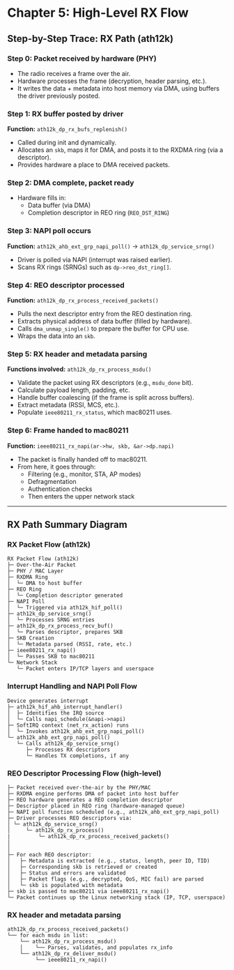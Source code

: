 # Chapter 5: High-Level RX Flow

## Step-by-Step Trace: RX Path (ath12k)

### Step 0: Packet received by hardware (PHY)
- The radio receives a frame over the air.
- Hardware processes the frame (decryption, header parsing, etc.).
- It writes the data + metadata into host memory via DMA, using buffers the driver previously posted.

### Step 1: RX buffer posted by driver
**Function:** `ath12k_dp_rx_bufs_replenish()`
- Called during init and dynamically.
- Allocates an `skb`, maps it for DMA, and posts it to the RXDMA ring (via a descriptor).
- Provides hardware a place to DMA received packets.

### Step 2: DMA complete, packet ready
- Hardware fills in:
  - Data buffer (via DMA)
  - Completion descriptor in REO ring (`REO_DST_RING`)

### Step 3: NAPI poll occurs
**Function:** `ath12k_ahb_ext_grp_napi_poll()` → `ath12k_dp_service_srng()`
- Driver is polled via NAPI (interrupt was raised earlier).
- Scans RX rings (SRNGs) such as `dp->reo_dst_ring[]`.

### Step 4: REO descriptor processed
**Function:** `ath12k_dp_rx_process_received_packets()`
- Pulls the next descriptor entry from the REO destination ring.
- Extracts physical address of data buffer (filled by hardware).
- Calls `dma_unmap_single()` to prepare the buffer for CPU use.
- Wraps the data into an `skb`.

### Step 5: RX header and metadata parsing
**Functions involved:** `ath12k_dp_rx_process_msdu()`
- Validate the packet using RX descriptors (e.g., `msdu_done` bit).
- Calculate payload length, padding, etc.
- Handle buffer coalescing (if the frame is split across buffers).
- Extract metadata (RSSI, MCS, etc.).
- Populate `ieee80211_rx_status`, which mac80211 uses.

### Step 6: Frame handed to mac80211
**Function:** `ieee80211_rx_napi(ar->hw, skb, &ar->dp.napi)`
- The packet is finally handed off to mac80211.  
- From here, it goes through:
  - Filtering (e.g., monitor, STA, AP modes)
  - Defragmentation
  - Authentication checks
  - Then enters the upper network stack
---

## RX Path Summary Diagram

### RX Packet Flow (ath12k)
```text
RX Packet Flow (ath12k)
├─ Over-the-Air Packet
├─ PHY / MAC Layer
├─ RXDMA Ring
│  └─ DMA to host buffer
├─ REO Ring
│  └─ Completion descriptor generated
├─ NAPI Poll
│  └─ Triggered via ath12k_hif_poll()
├─ ath12k_dp_service_srng()
│  └─ Processes SRNG entries
├─ ath12k_dp_rx_process_recv_buf()
│  └─ Parses descriptor, prepares SKB
├─ SKB Creation
│  └─ Metadata parsed (RSSI, rate, etc.)
├─ ieee80211_rx_napi()
│  └─ Passes SKB to mac80211
└─ Network Stack
   └─ Packet enters IP/TCP layers and userspace
```

### Interrupt Handling and NAPI Poll Flow
```ascii
Device generates interrupt
├─ ath12k_hif_ahb_interrupt_handler()
│  ├─ Identifies the IRQ source
│  └─ Calls napi_schedule(&napi->napi)
├─ SoftIRQ context (net_rx_action) runs
│  └─ Invokes ath12k_ahb_ext_grp_napi_poll()
└─ ath12k_ahb_ext_grp_napi_poll()
   └─ Calls ath12k_dp_service_srng()
      ├─ Processes RX descriptors
      └─ Handles TX completions, if any
```

### REO Descriptor Processing Flow (high-level)
```ascii
├─ Packet received over-the-air by the PHY/MAC
├─ RXDMA engine performs DMA of packet into host buffer
├─ REO hardware generates a REO completion descriptor
├─ Descriptor placed in REO ring (hardware-managed queue)
├─ NAPI poll function scheduled (e.g., ath12k_ahb_ext_grp_napi_poll)
├─ Driver processes REO descriptors via:
│ └─ ath12k_dp_service_srng()
│     └─ ath12k_dp_rx_process()
|         └─ ath12k_dp_rx_process_received_packets()  
│
│
├─ For each REO descriptor:
│   ├─ Metadata is extracted (e.g., status, length, peer ID, TID)
│   ├─ Corresponding skb is retrieved or created
│   ├─ Status and errors are validated
│   ├─ Packet flags (e.g., decrypted, QoS, MIC fail) are parsed
│   └─ skb is populated with metadata
├─ skb is passed to mac80211 via ieee80211_rx_napi()
└─ Packet continues up the Linux networking stack (IP, TCP, userspace)
```

### RX header and metadata parsing
```ascii
ath12k_dp_rx_process_received_packets()
└── for each msdu in list:
    └── ath12k_dp_rx_process_msdu()
    │    └── Parses, validates, and populates rx_info
    └── ath12k_dp_rx_deliver_msdu()
         └── ieee80211_rx_napi()
```